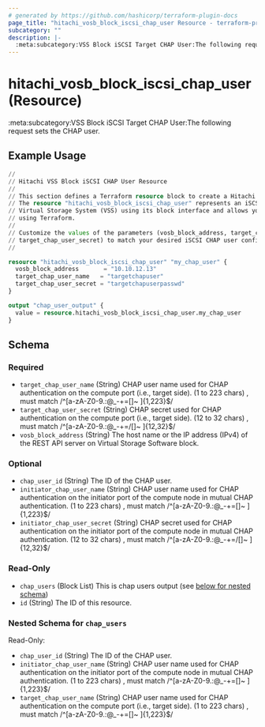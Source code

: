 ```yaml
---
# generated by https://github.com/hashicorp/terraform-plugin-docs
page_title: "hitachi_vosb_block_iscsi_chap_user Resource - terraform-provider-hitachi"
subcategory: ""
description: |-
  :meta:subcategory:VSS Block iSCSI Target CHAP User:The following request sets the CHAP user.
---
```


# hitachi_vosb_block_iscsi_chap_user (Resource)

:meta:subcategory:VSS Block iSCSI Target CHAP User:The following request sets the CHAP user.

## Example Usage

```terraform
//
// Hitachi VSS Block iSCSI CHAP User Resource
//
// This section defines a Terraform resource block to create a Hitachi VSS block iSCSI CHAP user.
// The resource "hitachi_vosb_block_iscsi_chap_user" represents an iSCSI CHAP user on a Hitachi
// Virtual Storage System (VSS) using its block interface and allows you to manage its configuration
// using Terraform.
//
// Customize the values of the parameters (vosb_block_address, target_chap_user_name,
// target_chap_user_secret) to match your desired iSCSI CHAP user configuration.
//

resource "hitachi_vosb_block_iscsi_chap_user" "my_chap_user" {
  vosb_block_address       = "10.10.12.13"
  target_chap_user_name   = "targetchapuser"
  target_chap_user_secret = "targetchapuserpasswd"
}

output "chap_user_output" {
  value = resource.hitachi_vosb_block_iscsi_chap_user.my_chap_user
}
```

<!-- schema generated by tfplugindocs -->
## Schema

### Required

- `target_chap_user_name` (String) CHAP user name used for CHAP authentication on the compute port (i.e., target side).
		(1 to 223 chars) , must match /^[a-zA-Z0-9\.:@_\-\+=\[\]~ ]{1,223}$/
- `target_chap_user_secret` (String) CHAP secret used for CHAP authentication on the compute port (i.e., target side).
		(12 to 32 chars) , must match /^[a-zA-Z0-9\.:@_\-\+=\/\[\]~ ]{12,32}$/
- `vosb_block_address` (String) The host name or the IP address (IPv4) of the REST API server on Virtual Storage Software block.

### Optional

- `chap_user_id` (String) The ID of the CHAP user.
- `initiator_chap_user_name` (String) CHAP user name used for CHAP authentication on the initiator port of the compute node in mutual CHAP authentication.
		(1 to 223 chars) , must match /^[a-zA-Z0-9\.:@_\-\+=\[\]~ ]{1,223}$/
- `initiator_chap_user_secret` (String) CHAP secret used for CHAP authentication on the initiator port of the compute node in mutual CHAP authentication.
		(12 to 32 chars) , must match /^[a-zA-Z0-9\.:@_\-\+=\/\[\]~ ]{12,32}$/

### Read-Only

- `chap_users` (Block List) This is chap users output (see [below for nested schema](#nestedblock--chap_users))
- `id` (String) The ID of this resource.

<a id="nestedblock--chap_users"></a>
### Nested Schema for `chap_users`

Read-Only:

- `chap_user_id` (String) The ID of the CHAP user.
- `initiator_chap_user_name` (String) CHAP user name used for CHAP authentication on the initiator port of the compute node in mutual CHAP authentication.
		(1 to 223 chars) , must match /^[a-zA-Z0-9\.:@_\-\+=\[\]~ ]{1,223}$/
- `target_chap_user_name` (String) CHAP user name used for CHAP authentication on the compute port (i.e., target side).
		(1 to 223 chars) , must match /^[a-zA-Z0-9\.:@_\-\+=\[\]~ ]{1,223}$/
